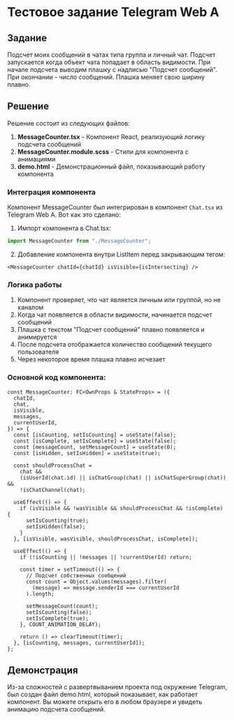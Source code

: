 # Тестовое задание Telegram Web A

## Задание

Подсчет моих сообщений в чатах типа группа и личный чат.
Подсчет запускается когда объект чата попадает в область видимости.
При начале подсчета выводим плашку с надписью "Подсчет сообщений". При окончании - число сообщений.
Плашка меняет свою ширину плавно.

## Решение

Решение состоит из следующих файлов:

1. **MessageCounter.tsx** - Компонент React, реализующий логику подсчета сообщений
2. **MessageCounter.module.scss** - Стили для компонента с анимациями
3. **demo.html** - Демонстрационный файл, показывающий работу компонента

### Интеграция компонента

Компонент MessageCounter был интегрирован в компонент `Chat.tsx` из Telegram Web A. Вот как это сделано:

1. Импорт компонента в Chat.tsx:

```typescript
import MessageCounter from "./MessageCounter";
```

2. Добавление компонента внутри ListItem перед закрывающим тегом:

```tsx
<MessageCounter chatId={chatId} isVisible={isIntersecting} />
```

### Логика работы

1. Компонент проверяет, что чат является личным или группой, но не каналом
2. Когда чат появляется в области видимости, начинается подсчет сообщений
3. Плашка с текстом "Подсчет сообщений" плавно появляется и анимируется
4. После подсчета отображается количество сообщений текущего пользователя
5. Через некоторое время плашка плавно исчезает

### Основной код компонента:

```tsx
const MessageCounter: FC<OwnProps & StateProps> = ({
  chatId,
  chat,
  isVisible,
  messages,
  currentUserId,
}) => {
  const [isCounting, setIsCounting] = useState(false);
  const [isComplete, setIsComplete] = useState(false);
  const [messageCount, setMessageCount] = useState(0);
  const [isHidden, setIsHidden] = useState(true);

  const shouldProcessChat =
    chat &&
    (isUserId(chat.id) || isChatGroup(chat) || isChatSuperGroup(chat)) &&
    !isChatChannel(chat);

  useEffect(() => {
    if (isVisible && !wasVisible && shouldProcessChat && !isComplete) {
      setIsCounting(true);
      setIsHidden(false);
    }
  }, [isVisible, wasVisible, shouldProcessChat, isComplete]);

  useEffect(() => {
    if (!isCounting || !messages || !currentUserId) return;

    const timer = setTimeout(() => {
      // Подсчет собственных сообщений
      const count = Object.values(messages).filter(
        (message) => message.senderId === currentUserId
      ).length;

      setMessageCount(count);
      setIsCounting(false);
      setIsComplete(true);
    }, COUNT_ANIMATION_DELAY);

    return () => clearTimeout(timer);
  }, [isCounting, messages, currentUserId]);
};
```

## Демонстрация

Из-за сложностей с развертвыванием проекта под окружение Telegram, был создан файл demo.html, который показывает, как работает компонент. Вы можете открыть его в любом браузере и увидеть анимацию подсчета сообщений.
